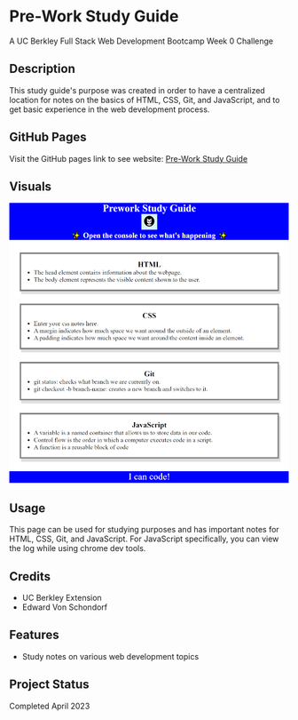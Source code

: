 # Pre-Work Study Guide
A UC Berkley Full Stack Web Development Bootcamp Week 0 Challenge

## Description

This study guide's purpose was created in order to have a centralized location for notes on the basics of HTML, CSS, Git, and JavaScript, and to get basic experience in the web development process.

## GitHub Pages

Visit the GitHub pages link to see website: [Pre-Work Study Guide](https://torvec.github.io/m0_prework_study_guide/)

## Visuals

![Site Screenshot](./assets/img/preworkStudyGuide.png)

## Usage

This page can be used for studying purposes and has important notes for HTML, CSS, Git, and JavaScript. For JavaScript specifically, you can view the log while using chrome dev tools.

## Credits

- UC Berkley Extension 
- Edward Von Schondorf

## Features

- Study notes on various web development topics

## Project Status

Completed April 2023